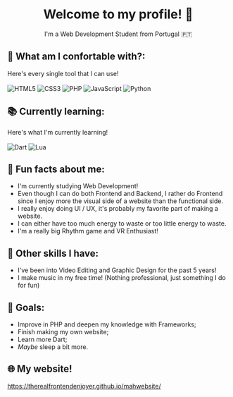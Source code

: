 <div align="center">

# Welcome to my profile! 👋
I'm a Web Development Student from Portugal 🇵🇹

</div>

## 💭 What am I confortable with?:
Here's every single tool that I can use! <br><br>
![HTML5](https://img.shields.io/badge/-HTML5-E34F26?style=for-the-badge&logo=html5&logoColor=white)
![CSS3](https://img.shields.io/badge/-CSS3-1572B6?style=for-the-badge&logo=css3)
![PHP](https://img.shields.io/badge/PHP-777BB4?style=for-the-badge&logo=php&logoColor=white)
![JavaScript](https://img.shields.io/badge/JavaScript-F7DF1E?style=for-the-badge&logo=javascript&logoColor=black)
![Python](https://img.shields.io/badge/Python-3776AB?style=for-the-badge&logo=python&logoColor=white)

## 📚 Currently learning:
Here's what I'm currently learning! <br><br>
![Dart](https://img.shields.io/badge/Dart-0175C2?style=for-the-badge&logo=dart&logoColor=white)
![Lua](https://img.shields.io/badge/Lua-2C2D72?style=for-the-badge&logo=lua&logoColor=white)

## 👀 Fun facts about me:
- I'm currently studying Web Development!
- Even though I can do both Frontend and Backend, I rather do Frontend since I enjoy more the visual side of a website than the functional side.
- I really enjoy doing UI / UX, it's probably my favorite part of making a website.
- I can either have too much energy to waste or too little energy to waste.
- I'm a really big Rhythm game and VR Enthusiast!

## 🤹 Other skills I have:
- I've been into Video Editing and Graphic Design for the past 5 years!
- I make music in my free time! (Nothing professional, just something I do for fun)

## 🏁 Goals:
- Improve in PHP and deepen my knowledge with Frameworks;
- Finish making my own website;
- Learn more Dart;
- *Maybe* sleep a bit more.

## 🌐 My website!
https://therealfrontendenjoyer.github.io/mahwebsite/
